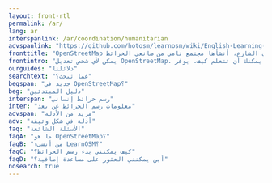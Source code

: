 ```yaml
---
layout: front-rtl
permalink: /ar/
lang: ar
interspanlink: /ar/coordination/humanitarian
advspanlink: "https://github.com/hotosm/learnosm/wiki/English-Learning-Guides/"
fronttitle: "OpenStreetMap خريطة عالم مجانية بمستوى الشارع، أنشأها مجتمع نامي من صانعي الخرائط."
frontintro: "يمكن لأي شخص تعديل OpenStreetMap. هنا يمكنك أن تتعلم كيف. يوفر LearnOSM دليل سهل الفهم، خطوة بخطوة للبدء في المساهمة في موقع OpenStreetMap لانشاء الخرائط واستخدامه واستخدام بياناته. إذا كنت مهتمًا بتشغيل ورشة عمل OpenStreetMap، فألق نظرة على موارد مدرب LearnOSM."
ourguides: "دلائلنا"
searchtext: "عما تبحث؟"
begspan: "جديد في OpenStreetMap؟"
beg: "دليل المبتدئين"
interspan: "رسم خرائط إنساني"
inter: "معلومات رسم الخرائط عن بعد"
advspan: "مزيد من الأدلة"
adv: "أدلة في شكل وثيقة"
faq: "الأسئلة الشائعة"
faqA: "ما هو OpenStreetMap؟"
faqB: "من أنشىء LearnOSM؟"
faqC: "كيف يمكنني بدء رسم الخرائط؟"
faqD: "أين يمكنني العثور على مساعدة إضافية؟"
nosearch: true
---
```


